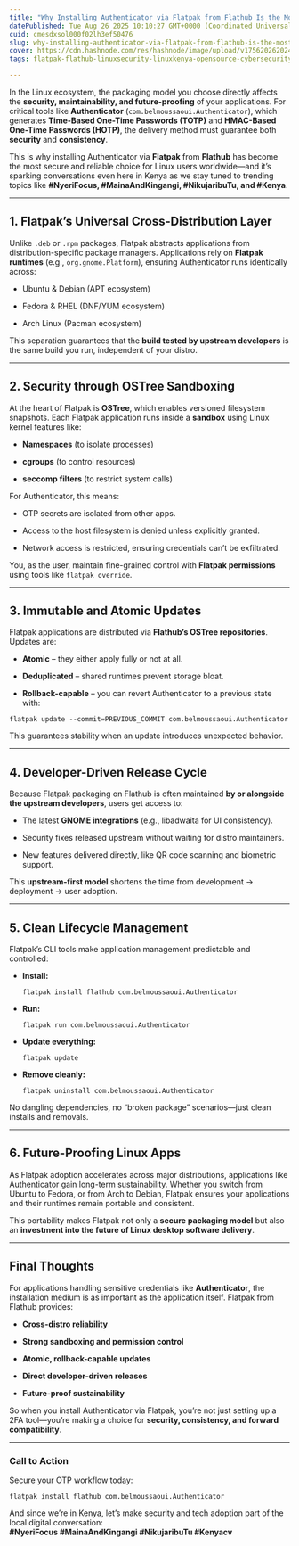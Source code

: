 ```yaml
---
title: "Why Installing Authenticator via Flatpak from Flathub Is the Most Secure and Reliable Choice for Linux Users"
datePublished: Tue Aug 26 2025 10:10:27 GMT+0000 (Coordinated Universal Time)
cuid: cmesdxsol000f02lh3ef50476
slug: why-installing-authenticator-via-flatpak-from-flathub-is-the-most-secure-and-reliable-choice-for-linux-users
cover: https://cdn.hashnode.com/res/hashnode/image/upload/v1756202620248/f76dad19-19a2-4844-92ec-df2c713284a5.png
tags: flatpak-flathub-linuxsecurity-linuxkenya-opensource-cybersecurity-authenticatorapp-nyerifocus-todays-trending-in-kenya-nikujaributu-todays-trending-in-kenya-kenyatech

---
```


In the Linux ecosystem, the packaging model you choose directly affects the **security, maintainability, and future-proofing** of your applications. For critical tools like **Authenticator** (`com.belmoussaoui.Authenticator`), which generates **Time-Based One-Time Passwords (TOTP)** and **HMAC-Based One-Time Passwords (HOTP)**, the delivery method must guarantee both **security** and **consistency**.

This is why installing Authenticator via **Flatpak** from **Flathub** has become the most secure and reliable choice for Linux users worldwide—and it’s sparking conversations even here in Kenya as we stay tuned to trending topics like **#NyeriFocus, #MainaAndKingangi, #NikujaribuTu, and #Kenya**.

---

## 1\. Flatpak’s Universal Cross-Distribution Layer

Unlike `.deb` or `.rpm` packages, Flatpak abstracts applications from distribution-specific package managers. Applications rely on **Flatpak runtimes** (e.g., `org.gnome.Platform`), ensuring Authenticator runs identically across:

* Ubuntu & Debian (APT ecosystem)
    
* Fedora & RHEL (DNF/YUM ecosystem)
    
* Arch Linux (Pacman ecosystem)
    

This separation guarantees that the **build tested by upstream developers** is the same build you run, independent of your distro.

---

## 2\. Security through OSTree Sandboxing

At the heart of Flatpak is **OSTree**, which enables versioned filesystem snapshots. Each Flatpak application runs inside a **sandbox** using Linux kernel features like:

* **Namespaces** (to isolate processes)
    
* **cgroups** (to control resources)
    
* **seccomp filters** (to restrict system calls)
    

For Authenticator, this means:

* OTP secrets are isolated from other apps.
    
* Access to the host filesystem is denied unless explicitly granted.
    
* Network access is restricted, ensuring credentials can’t be exfiltrated.
    

You, as the user, maintain fine-grained control with **Flatpak permissions** using tools like `flatpak override`.

---

## 3\. Immutable and Atomic Updates

Flatpak applications are distributed via **Flathub’s OSTree repositories**. Updates are:

* **Atomic** – they either apply fully or not at all.
    
* **Deduplicated** – shared runtimes prevent storage bloat.
    
* **Rollback-capable** – you can revert Authenticator to a previous state with:
    

```plaintext
flatpak update --commit=PREVIOUS_COMMIT com.belmoussaoui.Authenticator
```

This guarantees stability when an update introduces unexpected behavior.

---

## 4\. Developer-Driven Release Cycle

Because Flatpak packaging on Flathub is often maintained **by or alongside the upstream developers**, users get access to:

* The latest **GNOME integrations** (e.g., libadwaita for UI consistency).
    
* Security fixes released upstream without waiting for distro maintainers.
    
* New features delivered directly, like QR code scanning and biometric support.
    

This **upstream-first model** shortens the time from development → deployment → user adoption.

---

## 5\. Clean Lifecycle Management

Flatpak’s CLI tools make application management predictable and controlled:

* **Install:**
    
    ```plaintext
    flatpak install flathub com.belmoussaoui.Authenticator
    ```
    
* **Run:**
    
    ```plaintext
    flatpak run com.belmoussaoui.Authenticator
    ```
    
* **Update everything:**
    
    ```plaintext
    flatpak update
    ```
    
* **Remove cleanly:**
    
    ```plaintext
    flatpak uninstall com.belmoussaoui.Authenticator
    ```
    

No dangling dependencies, no “broken package” scenarios—just clean installs and removals.

---

## 6\. Future-Proofing Linux Apps

As Flatpak adoption accelerates across major distributions, applications like Authenticator gain long-term sustainability. Whether you switch from Ubuntu to Fedora, or from Arch to Debian, Flatpak ensures your applications and their runtimes remain portable and consistent.

This portability makes Flatpak not only a **secure packaging model** but also an **investment into the future of Linux desktop software delivery**.

---

## Final Thoughts

For applications handling sensitive credentials like **Authenticator**, the installation medium is as important as the application itself. Flatpak from Flathub provides:

* **Cross-distro reliability**
    
* **Strong sandboxing and permission control**
    
* **Atomic, rollback-capable updates**
    
* **Direct developer-driven releases**
    
* **Future-proof sustainability**
    

So when you install Authenticator via Flatpak, you’re not just setting up a 2FA tool—you’re making a choice for **security, consistency, and forward compatibility**.

---

### Call to Action

Secure your OTP workflow today:

```plaintext
flatpak install flathub com.belmoussaoui.Authenticator
```

And since we’re in Kenya, let’s make security and tech adoption part of the local digital conversation:  
**#NyeriFocus #MainaAndKingangi #NikujaribuTu #Kenyacv**